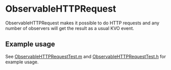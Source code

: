ObservableHTTPRequest
=====================

ObservableHTTPRequest makes it possible to do HTTP requests and any number of
observers will get the result as a usual KVO event.

Example usage
-------------

See
[ObservableHTTPRequestTest.m](ObservableHTTPRequestTest.m)
and
[ObservableHTTPRequestTest.h](ObservableHTTPRequestTest.h)
for example usage.
